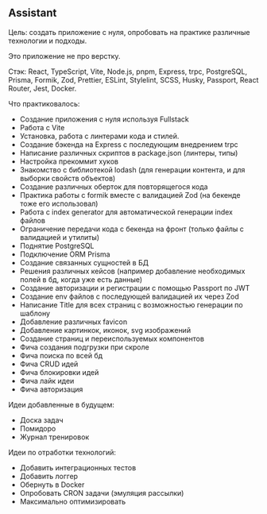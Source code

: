 ﻿## Assistant

Цель: создать приложение с нуля, опробовать на практике различные технологии и подходы. 

Это приложение не про верстку. 

Стэк: React, TypeScript, Vite, Node.js, pnpm, Express, trpc, PostgreSQL, Prisma, Formik, Zod, Prettier, ESLint, Stylelint, SCSS, Husky, Passport, React Router, Jest, Docker.

Что практиковалось:
* Создание приложения с нуля используя Fullstack 
* Работа с Vite
* Установка, работа с линтерами кода и стилей.
* Создание бэкенда на Express с последующим внедрением trpc
* Написание различных скриптов в package.json (линтеры, типы)
* Настройка прекоммит хуков
* Знакомство с библиотекой lodash (для генерации контента, и для выборки свойств объектов)
* Создание различных оберток для повторящегося кода
* Практика работы с formik вместе с валидацией Zod (на бекенде тоже его использовал)
* Работа с index generator для автоматической генерации index файлов
* Ограничение передачи кода с бекенда на фронт (только файлы с валидацией и утилиты)
* Поднятие PostgreSQL
* Подключение ORM Prisma
* Создание связанных сущностей в БД
* Решения различных кейсов (например добавление необходимых полей в бд, когда уже есть данные)
* Создание авторизации и регистрации с помощью Passport по JWT
* Создание env файлов с последующей валидацией их через Zod
* Написание Title для всех страниц с возможностью генерации по шаблону
* Добавление различных favicon
* Добавление картинкок, иконок, svg изображений
* Создание страниц и переиспользуемых компонентов
* Фича создания подгрузки при скроле
* Фича поиска по всей бд
* Фича CRUD идей
* Фича блокировки идей
* Фича лайк идеи
* Фича авторизация

Идеи добавленные в будущем:
* Доска задач
* Помидоро
* Журнал тренировок

Идеи по отработки технологий:
* Добавить интеграционных тестов
* Добавить логгер
* Обернуть в Docker
* Опробовать CRON задачи (эмуляция рассылки)
* Максимально оптимизировать
